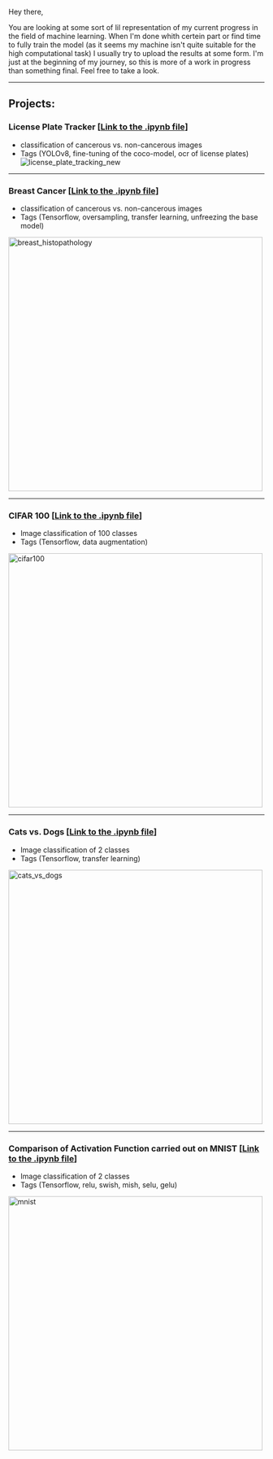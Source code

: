 Hey there,

You are looking at some sort of lil representation of my current progress in the field of machine learning. When I'm done whith certein part or find time to fully train the model (as it seems my machine isn't quite suitable for the high computational task) I usually try to upload the results at some form. I'm just at the beginning of my journey, so this is more of a work in progress than something final. Feel free to take a look.

---
## Projects:
### License Plate Tracker [[Link to the .ipynb file](Projects/breast_histopathology/breast_histopathology_shortened.ipynb)]
- classification of cancerous vs. non-cancerous images 
- Tags (YOLOv8, fine-tuning of the coco-model, ocr of license plates)
![license_plate_tracking_new](https://github.com/fedor98/Machine-Learning-Portfolio/assets/136340206/94002c8a-8288-4828-af57-802322c951fc)


---
### Breast Cancer [[Link to the .ipynb file](Projects/breast_histopathology/breast_histopathology_shortened.ipynb)]
- classification of cancerous vs. non-cancerous images 
- Tags (Tensorflow, oversampling, transfer learning, unfreezing the base model)
<img width="500" alt="breast_histopathology" src="https://github.com/fedor98/Machine-Learning-Portfolio/assets/136340206/24737a39-9795-4ab1-99f9-edc084092089">

---
### CIFAR 100 [[Link to the .ipynb file](Projects/Cifar100/cifar100_shortened.ipynb)]
- Image classification of 100 classes
- Tags (Tensorflow, data augmentation)
<img width="500" alt="cifar100" src="https://github.com/fedor98/Machine-Learning-Portfolio/assets/136340206/6e5230c7-bdef-4f96-873e-141125e743a9">

---

### Cats vs. Dogs [[Link to the .ipynb file](Projects/CatsVsDogs/cats_vs_dogs.ipynb)]
- Image classification of 2 classes
- Tags (Tensorflow, transfer learning)
<img width="500" alt="cats_vs_dogs" src="https://github.com/fedor98/Machine-Learning-Portfolio/assets/136340206/e5026c9f-f63b-4ef9-94bc-37ab8fc436c5">

---

### Comparison of Activation Function carried out on MNIST [[Link to the .ipynb file](Projects/mnist/mnist_prediction_of_numbers.ipynb)]
- Image classification of 2 classes
- Tags (Tensorflow, relu, swish, mish, selu, gelu)
<img width="500" alt="mnist" src=https://github.com/fedor98/Machine-Learning-Portfolio/assets/136340206/f9ee6e22-f0e1-4255-9acf-96fb83b0becc)>
